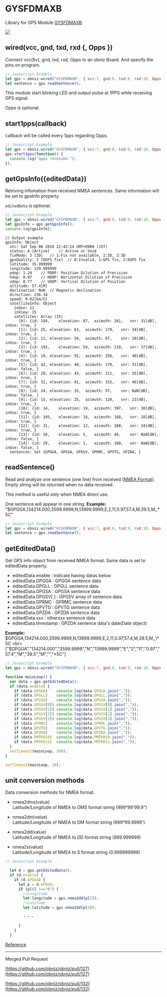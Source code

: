 # GYSFDMAXB

Library for GPS Module [GYSFDMAXB](https://www.yuden.co.jp/jp/product/category/module/GYSFDMAXB.html).

![](image.jpg)

## wired(vcc, gnd, txd, rxd {, Opps })

Connect vcc(5v), gnd, txd, rxd, Opps to an obniz Board.
And specify the pins on program.

```javascript
// Javascript Example
let gps = obniz.wired("GYSFDMAXB", { vcc:7, gnd:8, txd:9, rxd:10, Opps:11 });
let sentence = gps.readSentence();
```

This module start blinking LED and output pulse at 1PPS while receiving GPS signal.

Opps is optional.

## start1pps(callback)

callback will be called every 1pps regarding Opps.

```javascript
// Javascript Example
let gps = obniz.wired("GYSFDMAXB", { vcc:7, gnd:8, txd:9, rxd:10, Opps:11 });
gps.start1pps(function() {
  console.log("1pps received.");
});
```


## getGpsInfo({editedData})

Retriving infomation from received NMEA sentences.
Same information will be set to gpsInfo property.

`editedData` is optional.

```javascript
// Javascript Example
let gps = obniz.wired("GYSFDMAXB", { vcc:7, gnd:8, txd:9, rxd:10, Opps:11 });
let gpsInfo = gps.getGpsInfo();
console.log(gpsInfo);

```

```
// Output example
gpsInfo: Object
  utc: Sat Sep 08 2018 22:42:14 GMT+0900 (JST)
  status: A [Active]	// Active or Void
  fixMode: 3 [3D]	// 1:Fix not available, 2:2D, 3:3D
  gpsQuality: 2 [DGPS fix]	// 0:Invalid, 1:GPS fix, 2:DGPS fix
  latitude: 35.999999
  longitude: 139.999999
  pdop: 1.24	// PDOP: Position Dilution of Precision
  hdop: 0.97	// HDOP: Horizontal Dilution of Precision
  vdop: 0.77	// VDOP: Vertical Dilution of Position
  altitude: 57.4[M]
  declination: NaN	// Magnetic declination
  direction: 236.34
  speed: 0.02[km/h]
  satelliteInfo: Object
    inUse: 11
    inView: 15
    satellites: Array (15)
      [0]: {id: 194,	elevation: 87,	azimuth: 261,	snr: 31[dB],	inUse: true, }
      [1]: {id: 25,	elevation: 63,	azimuth: 179,	snr: 34[dB],	inUse: true, }
      [2]: {id: 12,	elevation: 59,	azimuth: 67,	snr: 20[dB],	inUse: true, }
      [3]: {id: 193,	elevation: 59,	azimuth: 210,	snr: 37[dB],	inUse: true, }
      [4]: {id: 10,	elevation: 55,	azimuth: 256,	snr: 40[dB],	inUse: true, }
      [5]: {id: 42,	elevation: 48,	azimuth: 170,	snr: 31[dB],	inUse: false, }
      [6]: {id: 20,	elevation: 43,	azimuth: 211,	snr: 35[dB],	inUse: true, }
      [7]: {id: 32,	elevation: 41,	azimuth: 315,	snr: 46[dB],	inUse: true, }
      [8]: {id: 24,	elevation: 35,	azimuth: 57,	snr: NaN[dB],	inUse: false, }
      [9]: {id: 15,	elevation: 25,	azimuth: 120,	snr: 23[dB],	inUse: true, }
      [10]: {id: 14,	elevation: 19,	azimuth: 307,	snr: 30[dB],	inUse: true, }
      [11]: {id: 195,	elevation: 18,	azimuth: 168,	snr: 28[dB],	inUse: true, }
      [12]: {id: 31,	elevation: 12,	azimuth: 260,	snr: 24[dB],	inUse: true, }
      [13]: {id: 19,	elevation: 5,	azimuth: 46,	snr: NaN[dB],	inUse: false, }
      [14]: {id: 29,	elevation: 1,	azimuth: 160,	snr: NaN[dB],	inUse: false, }
  sentences: Set {GPGGA, GPGSA, GPGSV, GPRMC, GPVTG, GPZDA, }

```

## readSentence()

Read and analyze one sentence (one line) from received ([NMEA Format](https://ja.wikipedia.org/wiki/NMEA_0183)).
Empty string will be returned when no data received.

This method is useful only when NMEA direct use.

One sentence will appear in one string.
**Example:** "$GPGGA,134214.000,3599.9999,N,13999.9999,E,2,11,0.97,57.4,M,39.5,M,,\*5C"

```javascript
// Javascript Example
let gps = obniz.wired("GYSFDMAXB", { vcc:7, gnd:8, txd:9, rxd:10, Opps:11 });
let sentence = gps.readSentence();
```

## getEditedData()

Get GPS info object from received NMEA format.
Same data is set to editedData property.

- editedData.enable : indicate having datas below
- editedData.GPGGA : GPGGA sentence data
- editedData.GPGLL : GPGLL sentence data
- editedData.GPGSA : GPGSA sentence data
- editedData.GPGSV[ ] : GPGSV array of sentence data
- editedData.GPRMC : GPRMC sentence data
- editedData.GPVTG : GPVTG sentence data
- editedData.GPZDA : GPZDA sentence data
- editedData.xxx : otherxxx sentence data
- editedData.timestamp : GPZDA sentence data's date(Date object)

**Example:** $GPGGA,134214.000,3599.9999,N,13999.9999,E,2,11,0.97,57.4,M,39.5,M,,\*5C
<br>
["$GPGGA","134214.000","3599.9999","N","13999.9999","E","2","11","0.97","57.4","M","39.5","M","","*5C"]

```javascript
// Javascript Example
let gps = obniz.wired("GYSFDMAXB", { vcc:7, gnd:8, txd:9, rxd:10, Opps:11 });

function mainLoop() {
  var data = gps.getEditedData();
  if (data.enable) {
    if (data.GPGGA)    console.log(data.GPGGA.join(","));
    if (data.GPGLL)    console.log(data.GPGLL.join(","));
    if (data.GPGSA)    console.log(data.GPGSA.join(","));
    if (data.GPGSV[0]) console.log(data.GPGSV[0].join(","));
    if (data.GPGSV[1]) console.log(data.GPGSV[1].join(","));
    if (data.GPGSV[2]) console.log(data.GPGSV[2].join(","));
    if (data.GPGSV[3]) console.log(data.GPGSV[3].join(","));
    if (data.GPRMC)    console.log(data.GPRMC.join(","));
    if (data.GPVTG)    console.log(data.GPVTG.join(","));
    if (data.GPZDA)    console.log(data.GPZDA.join(","));
    if (data.PMTK010)  console.log(data.PMTK010.join(","));
    if (data.PMTK011)  console.log(data.PMTK011.join(","));
  }
  setTimeout(mainLoop, 100);
}

setTimeout(mainLoop, 10);
```


## unit conversion methods

Data conversion methods for NMEA format.

- nmea2dms(value)<br>
Latitude/Longitude of NMEA to DMS format string (999°99'99.9")

- nmea2dm(value)<br>
Latitude/Longitude of NMEA to DM format string (999°99.9999')

- nmea2dd(value)<br>
Latitude/Longitude of NMEA to DD format string (999.999999)

- nmea2s(value)<br>
Latitude/Longitude of NMEA to S format string (0.999999999)


```javascript
// Javascript Example

  let d = gps.getEditedData();
  if (d.enable) {
    if (d.GPGGA) {
      let p = d.GPGGA;
      if (p[6] !=="0") {
        //Longitude
        let longitude = gps.nmea2dd(p[2]);
        //Latitude
        let latitude = gps.nmea2dd(p[4]);

        ・・・

      }
    }
  }

```

[Reference](https://www.petitmonte.com/robot/howto_gysfdmaxb.html)

---

Merged Pull Request

[https://github.com/obniz/obniz/pull/127](https://github.com/obniz/obniz/pull/127)

[https://github.com/obniz/obniz/pull/132](https://github.com/obniz/obniz/pull/132)
